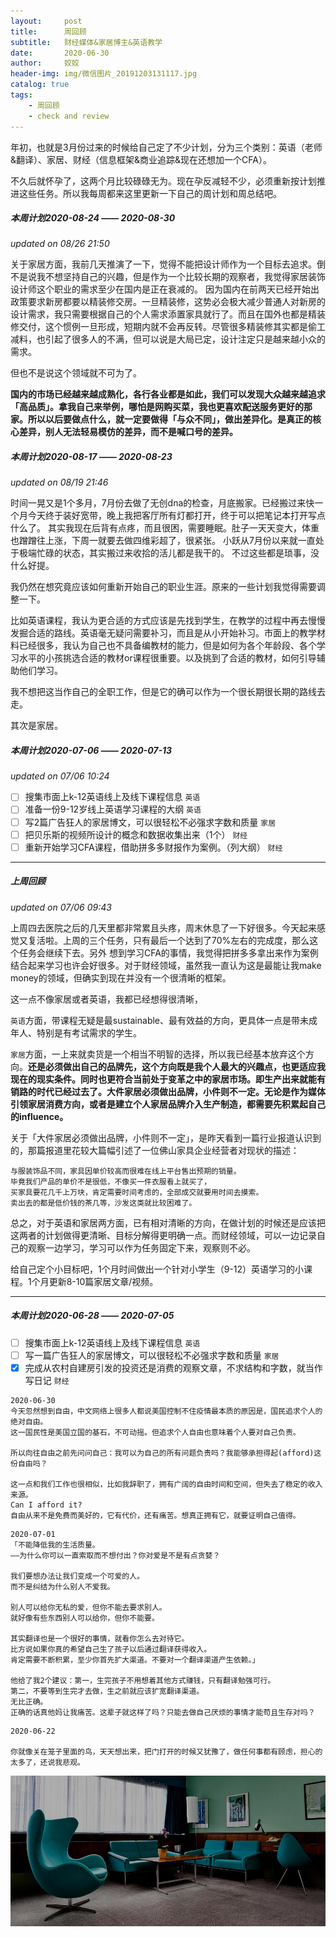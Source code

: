 ```yaml
---
layout:     post
title:      周回顾
subtitle:   财经媒体&家居博主&英语教学
date:       2020-06-30
author:     姣姣
header-img: img/微信图片_20191203131117.jpg
catalog: true
tags:
    - 周回顾
    - check and review
---
```


年初，也就是3月份过来的时候给自己定了不少计划，分为三个类别：英语（老师&翻译）、家居、财经（信息框架&商业追踪&现在还想加一个CFA）。

不久后就怀孕了，这两个月比较碌碌无为。现在孕反减轻不少，必须重新按计划推进这些任务。所以我每周都来这里更新一下自己的周计划和周总结吧。

##### 本周计划2020-08-24 —— 2020-08-30 
*updated on 08/26 21:50*

关于家居方面，我前几天推演了一下，觉得不能把设计师作为一个目标去追求。倒不是说我不想坚持自己的兴趣，但是作为一个比较长期的观察者，我觉得家居装饰设计师这个职业的需求至少在国内是正在衰减的。
因为国内在前两天已经开始出政策要求新房都要以精装修交房。一旦精装修，这势必会极大减少普通人对新房的设计需求，我只需要根据自己的个人需求添置家具就行了。而且在国外也都是精装修交付，这个惯例一旦形成，短期内就不会再反转。尽管很多精装修其实都是偷工减料，也引起了很多人的不满，但可以说是大局已定，设计注定只是越来越小众的需求。

但也不是说这个领域就不可为了。

**国内的市场已经越来越成熟化，各行各业都是如此，我们可以发现大众越来越追求「高品质」。拿我自己来举例，哪怕是网购买菜，我也更喜欢配送服务更好的那家。所以以后要做点什么，就一定要做得「与众不同」，做出差异化。是真正的核心差异，别人无法轻易模仿的差异，而不是喊口号的差异。**







##### 本周计划2020-08-17 —— 2020-08-23 
*updated on 08/19 21:46*

时间一晃又是1个多月，7月份去做了无创dna的检查，月底搬家。已经搬过来快一个月今天终于装好宽带，晚上我把客厅所有灯都打开，终于可以把笔记本打开写点什么了。
其实我现在后背有点疼，而且很困，需要睡眠。肚子一天天变大，体重也蹭蹭往上涨，下周一就要去做四维彩超了，很紧张。
小跃从7月份以来就一直处于极端忙碌的状态，其实搬过来收拾的活儿都是我干的。
不过这些都是琐事，没什么好提。

我仍然在想究竟应该如何重新开始自己的职业生涯。原来的一些计划我觉得需要调整一下。

比如英语课程，我认为更合适的方式应该是先找到学生，在教学的过程中再去慢慢发掘合适的路线。英语毫无疑问需要补习，而且是从小开始补习。市面上的教学材料已经很多，我认为自己也不具备编教材的能力，但是如何为各个年龄段、各个学习水平的小孩挑选合适的教材or课程很重要。以及挑到了合适的教材，如何引导辅助他们学习。

我不想把这当作自己的全职工作，但是它的确可以作为一个很长期很长期的路线去走。

其次是家居。



##### 本周计划2020-07-06 —— 2020-07-13 
*updated on 07/06 10:24*

- [ ]  搜集市面上k-12英语线上及线下课程信息 `英语`
- [ ]  准备一份9-12岁线上英语学习课程的大纲 `英语`
- [ ]  写2篇广告狂人的家居博文，可以很轻松不必强求字数和质量 `家居`
- [ ]  把贝乐斯的视频所设计的概念和数据收集出来（1个） `财经`
- [ ]  重新开始学习CFA课程，借助拼多多财报作为案例。（列大纲） `财经`

---

##### 上周回顾
*updated on 07/06 09:43*

上周四去医院之后的几天里都非常累且头疼，周末休息了一下好很多。今天起来感觉又复活啦。上周的三个任务，只有最后一个达到了70%左右的完成度，那么这个任务会继续下去。另外
想到学习CFA的事情，我觉得把拼多多拿出来作为案例结合起来学习也许会好很多。对于财经领域，虽然我一直认为这是最能让我make money的领域，但确实到现在并没有一个很清晰的框架。

这一点不像家居或者英语，我都已经想得很清晰，

`英语`方面，带课程无疑是最sustainable、最有效益的方向，更具体一点是带未成年人、特别是有考试需求的学生。

`家居`方面，一上来就卖货是一个相当不明智的选择，所以我已经基本放弃这个方向。**还是必须做出自己的品牌先，这个方向既是我个人最大的兴趣点，也更适应我现在的现实条件。同时也更符合当前处于变革之中的家居市场。即生产出来就能有销路的时代已经过去了。大件家居必须做出品牌，小件则不一定。无论是作为媒体引领家居消费方向，或者是建立个人家居品牌介入生产制造，都需要先积累起自己的influence。**

关于「大件家居必须做出品牌，小件则不一定」，是昨天看到一篇行业报道认识到的，那篇报道里花较大篇幅引述了一位佛山家具企业经营者对现状的描述：

```
与服装饰品不同，家具因单价较高而很难在线上平台售出预期的销量。
毕竟我们产品的单价不是很低，不像买一件衣服看上就买了，
买家具要花几千上万块，肯定需要时间考虑的，全部成交就要用时间去摸索。
卖出去的都是低价钱的茶几等，沙发这类就比较困难了。

```
总之，对于英语和家居两方面，已有相对清晰的方向，在做计划的时候还是应该把这两者的计划做得更清晰、目标分解得更明确一点。而财经领域，可以一边记录自己的观察一边学习，学习可以作为任务固定下来，观察则不必。

给自己定个小目标吧，1个月时间做出一个针对小学生（9-12）英语学习的小课程。1个月更新8-10篇家居文章/视频。

---

##### 本周计划2020-06-28 —— 2020-07-05

- [ ]  搜集市面上k-12英语线上及线下课程信息 `英语`
- [ ]  写一篇广告狂人的家居博文，可以很轻松不必强求字数和质量 `家居`
- [x]  完成从农村自建房引发的投资还是消费的观察文章，不求结构和字数，就当作写日记 `财经`

```
2020-06-30 
今天忽然想到自由，中文网络上很多人都说美国控制不住疫情最本质的原因是，国民追求个人的绝对自由。
这一国民性是美国立国的基石，不可动摇。但追求个人自由也意味着个人要对自己负责。

所以向往自由之前先问问自己：我可以为自己的所有问题负责吗？我能够承担得起(afford)这份自由吗？

这一点和我们工作也很相似，比如我辞职了，拥有广阔的自由时间和空间，但失去了稳定的收入来源。
Can I afford it? 
自由从来不是免费而美好的，它有代价，还有痛苦。想真正拥有它，就要证明自己值得。

```

```
2020-07-01
「不能降低我的生活质量。
——为什么你可以一直索取而不想付出？你对爱是不是有点贪婪？

我们要想办法让我们变成一个可爱的人。
而不是纠结为什么别人不爱我。

别人可以给你无私的爱，但你不能去要求别人。
就好像有些东西别人可以给你，但你不能要。

其实翻译也是一个很好的事情，就看你怎么去对待它。
比方说如果你真的希望自己生了孩子以后通过翻译获得收入。
肯定需要不断积累，至少你首先扩大渠道。不要对一个翻译渠道产生依赖。」

他给了我2个建议：第一，生完孩子不用想着其他方式赚钱，只有翻译勉强可行。
第二，不要等到生完才去做，生之前就应该扩宽翻译渠道。
无比正确。
正确的话真他妈让我痛苦。这辈子就这样了吗？只能去做自己厌烦的事情才能苟且生存对吗？

```

```
2020-06-22

你就像关在笼子里面的鸟，天天想出来，把门打开的时候又犹豫了，做任何事都有顾虑，担心的太多了，还说我悲观。

```

![img](/img/1_kKG86FEw2XG-NL5Qqg9vhw.jpeg)



